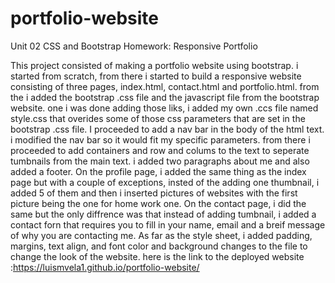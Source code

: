 # portfolio-website
Unit 02 CSS and Bootstrap Homework: Responsive Portfolio

This project consisted of making a portfolio website using bootstrap. i started from scratch, from there i started to build a responsive website consisting of three pages, index.html, contact.html and portfolio.html. from the i added the bootstrap .css file and the javascript file from the bootstrap website. one i was done adding those liks, i added my own .ccs file named style.css that overides some of those css parameters that are set in the bootstrap .css file. I proceeded to add a nav bar in the body of the html text. i modified the nav bar so it would fit my specific parameters. from there i proceeded to add containers and row and colums to the text to seperate tumbnails from the main text. i added two paragraphs about me and also added a footer. 
On the profile page, i added the same thing as the index page but with a couple of exceptions, insted of the adding one thumbnail, i added 5 of them and then i inserted pictures of websites with the first picture being the one for home work one. 
On the contact page, i did the same but the only diffrence was that instead of adding tumbnail, i added a contact forn that requires you to fill in your name, email and a breif message of why you are contacting me. As far as the style sheet, i added padding, margins, text align, and font color and background changes to the file to change the look of the website.
here is the link to the deployed website :https://luismvela1.github.io/portfolio-website/